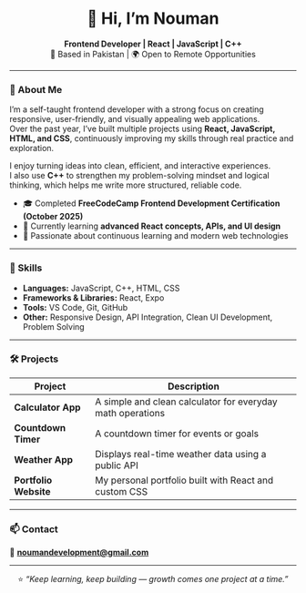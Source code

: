 <div align="center">

# 👋 Hi, I’m Nouman  
**Frontend Developer | React | JavaScript | C++**  
📍 Based in Pakistan | 🌍 Open to Remote Opportunities  

</div>

---

### 🚀 About Me

I’m a self-taught frontend developer with a strong focus on creating responsive, user-friendly, and visually appealing web applications.  
Over the past year, I’ve built multiple projects using **React, JavaScript, HTML, and CSS**, continuously improving my skills through real practice and exploration.

I enjoy turning ideas into clean, efficient, and interactive experiences.  
I also use **C++** to strengthen my problem-solving mindset and logical thinking, which helps me write more structured, reliable code.

- 🎓 Completed **FreeCodeCamp Frontend Development Certification (October 2025)**  
- 🔭 Currently learning **advanced React concepts, APIs, and UI design**  
- 🌱 Passionate about continuous learning and modern web technologies  

---

### 🧩 Skills

- **Languages:** JavaScript, C++, HTML, CSS  
- **Frameworks & Libraries:** React, Expo  
- **Tools:** VS Code, Git, GitHub  
- **Other:** Responsive Design, API Integration, Clean UI Development, Problem Solving  

---

### 🛠️ Projects

| Project | Description |
|----------|--------------|
| **Calculator App** | A simple and clean calculator for everyday math operations |
| **Countdown Timer** | A countdown timer for events or goals |
| **Weather App** | Displays real-time weather data using a public API |
| **Portfolio Website** | My personal portfolio built with React and custom CSS |

---

### 📫 Contact

📧 **noumandevelopment@gmail.com**

---

<div align="center">

⭐️ *“Keep learning, keep building — growth comes one project at a time.”*  

</div>
